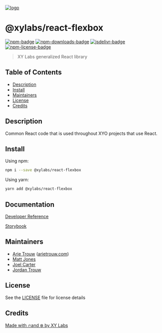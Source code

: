 [![logo][]](https://xylabs.com)

# @xylabs/react-flexbox

[![npm-badge][]][npm-link]
[![npm-downloads-badge][]][npm-link]
[![jsdelivr-badge][]][jsdelivr-link]
[![npm-license-badge][]](LICENSE)

> XY Labs generalized React library 

## Table of Contents

-   [Description](#description)
-   [Install](#install)
-   [Maintainers](#maintainers)
-   [License](#license)
-   [Credits](#credits)

## Description

Common React code that is used throughout XYO projects that use React.

## Install

Using npm:

```sh
npm i --save @xylabs/react-flexbox
```

Using yarn:

```sh
yarn add @xylabs/react-flexbox
```

## Documentation
[Developer Reference](https://xylabs.github.io/sdk-react)

[Storybook](https://xylabs.github.io/sdk-react/storybook)

## Maintainers

- [Arie Trouw](https://github.com/arietrouw) ([arietrouw.com](https://arietrouw.com))
- [Matt Jones](https://github.com/jonesmac)
- [Joel Carter](https://github.com/JoelBCarter)
- [Jordan Trouw](https://github.com/jordantrouw)

## License

See the [LICENSE](LICENSE) file for license details

## Credits

[Made with 🔥and ❄️ by XY Labs](https://xylabs.com)

[logo]: https://cdn.xy.company/img/brand/XYPersistentCompany_Logo_Icon_Colored.svg

[npm-badge]: https://img.shields.io/npm/v/@xylabs/react-flexbox.svg
[npm-link]: https://www.npmjs.com/package/@xylabs/react-flexbox

[npm-downloads-badge]: https://img.shields.io/npm/dw/@xylabs/react-flexbox
[npm-license-badge]: https://img.shields.io/npm/l/@xylabs/react-flexbox

[jsdelivr-badge]: https://data.jsdelivr.com/v1/package/npm/@xylabs/react-flexbox/badge
[jsdelivr-link]: https://www.jsdelivr.com/package/npm/@xylabs/react-flexbox